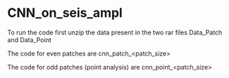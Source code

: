 # CNN_on_seis_ampl
To run the code first unzip the data present in the two rar files Data_Patch and Data_Point

The code for even patches are cnn_patch_<patch_size>

The code for odd patches (point analysis) are cnn_point_<patch_size>
